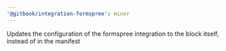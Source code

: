 ```yaml
---
'@gitbook/integration-formspree': minor
---
```


Updates the configuration of the formspree integration to the block itself, instead of in the manifest

